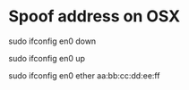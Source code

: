 Spoof address on OSX
====================

sudo ifconfig en0 down

sudo ifconfig en0 up

sudo ifconfig en0 ether aa:bb:cc:dd:ee:ff

